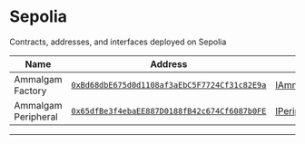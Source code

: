 # Sepolia

Contracts, addresses, and interfaces deployed on Sepolia

| Name                            | Address                                                                                      | Interface |
|---------------------------------|--------------------------------------------------------------------------------------------| ------------- |
| Ammalgam Factory               | [`0xBd68dbE675d0d1108af3aEbC5F7724Cf31c82E9a`](https://sepolia.etherscan.io/address/0xBd68dbE675d0d1108af3aEbC5F7724Cf31c82E9a) | [IAmmalgamFactory](https://github.com/Ammalgam-Protocol/core-v1/blob/8a7f458eaa44bd6bb81314db98899ee7d35f8c57/contracts/interfaces/factories/IAmmalgamFactory.sol)
| Ammalgam Peripheral            | [`0x65dfBe3f4ebaEE887D0188fB42c674Cf6087b0FE`](https://sepolia.etherscan.io/address/0x65dfBe3f4ebaEE887D0188fB42c674Cf6087b0FE) | [IPeripheral](https://github.com/Ammalgam-Protocol/peripheral-v1/blob/master/contracts/interfaces/IPeripheral.sol)

----
